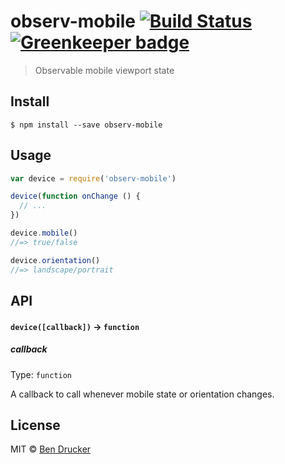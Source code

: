 # observ-mobile [![Build Status](https://travis-ci.org/bendrucker/observ-mobile.svg?branch=master)](https://travis-ci.org/bendrucker/observ-mobile) [![Greenkeeper badge](https://badges.greenkeeper.io/bendrucker/observ-mobile.svg)](https://greenkeeper.io/)

> Observable mobile viewport state


## Install

```
$ npm install --save observ-mobile
```


## Usage

```js
var device = require('observ-mobile')

device(function onChange () {
  // ...
})

device.mobile()
//=> true/false

device.orientation()
//=> landscape/portrait
```

## API

#### `device([callback])` -> `function`

##### callback

Type: `function`

A callback to call whenever mobile state or orientation changes.

## License

MIT © [Ben Drucker](http://bendrucker.me)
